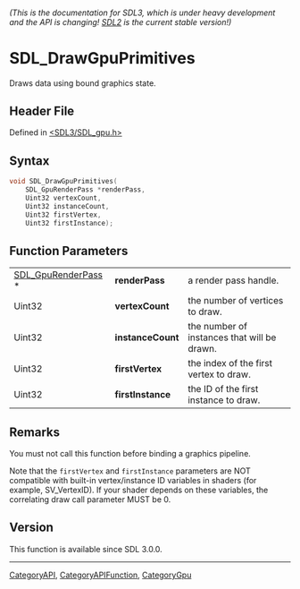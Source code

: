 ###### (This is the documentation for SDL3, which is under heavy development and the API is changing! [SDL2](https://wiki.libsdl.org/SDL2/) is the current stable version!)
# SDL_DrawGpuPrimitives

Draws data using bound graphics state.

## Header File

Defined in [<SDL3/SDL_gpu.h>](https://github.com/libsdl-org/SDL/blob/main/include/SDL3/SDL_gpu.h)

## Syntax

```c
void SDL_DrawGpuPrimitives(
    SDL_GpuRenderPass *renderPass,
    Uint32 vertexCount,
    Uint32 instanceCount,
    Uint32 firstVertex,
    Uint32 firstInstance);
```

## Function Parameters

|                                          |                   |                                             |
| ---------------------------------------- | ----------------- | ------------------------------------------- |
| [SDL_GpuRenderPass](SDL_GpuRenderPass) * | **renderPass**    | a render pass handle.                       |
| Uint32                                   | **vertexCount**   | the number of vertices to draw.             |
| Uint32                                   | **instanceCount** | the number of instances that will be drawn. |
| Uint32                                   | **firstVertex**   | the index of the first vertex to draw.      |
| Uint32                                   | **firstInstance** | the ID of the first instance to draw.       |

## Remarks

You must not call this function before binding a graphics pipeline.

Note that the `firstVertex` and `firstInstance` parameters are NOT
compatible with built-in vertex/instance ID variables in shaders (for
example, SV_VertexID). If your shader depends on these variables, the
correlating draw call parameter MUST be 0.

## Version

This function is available since SDL 3.0.0.

----
[CategoryAPI](CategoryAPI), [CategoryAPIFunction](CategoryAPIFunction), [CategoryGpu](CategoryGpu)

